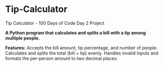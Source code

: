 # Tip-Calculator
Tip Calculator - 100 Days of Code Day 2 Project

**A Python program that calculates and splits a bill with a tip among multiple people.**

**Features:**
Accepts the bill amount, tip percentage, and number of people.
Calculates and splits the total (bill + tip) evenly.
Handles invalid inputs and formats the per-person amount to two decimal places.
